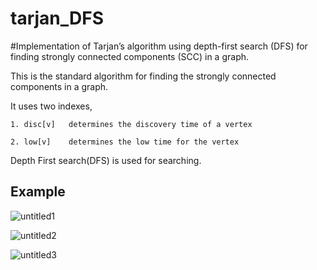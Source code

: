 # tarjan_DFS
#Implementation of Tarjan’s algorithm using depth-first search (DFS) for finding strongly connected components (SCC) in a graph. 

This is the standard algorithm for finding the strongly connected components in a graph.

It uses two indexes,
	
	1. disc[v]   determines the discovery time of a vertex
	
	2. low[v]    determines the low time for the vertex

Depth First search(DFS) is used for searching.

## Example

![untitled1](https://user-images.githubusercontent.com/13069229/35493079-4ad31694-0476-11e8-9f85-7cdf4d5ed0c6.jpg)

![untitled2](https://user-images.githubusercontent.com/13069229/35493111-8c0a4d30-0476-11e8-80a9-f0518fa6cb29.jpg)

![untitled3](https://user-images.githubusercontent.com/13069229/35493115-92309610-0476-11e8-91aa-5081968ba692.jpg)
